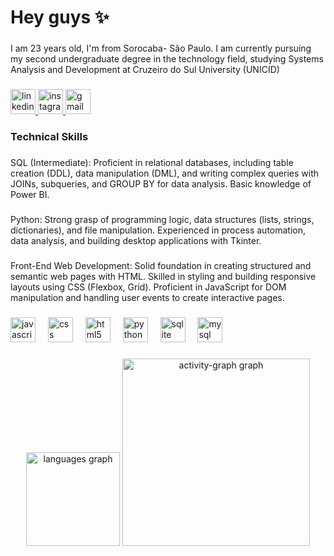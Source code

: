 <h1 align="left">Hey  guys ✨</h1>

###

<p align="left">I am 23 years old, I'm from Sorocaba- São Paulo. I am currently pursuing my second undergraduate degree in the technology field, studying Systems Analysis and Development at Cruzeiro do Sul University (UNICID)</p>

###

<div align="left">
  <a href="https://www.linkedin.com/in/luana-chieb%C3%A1o/" target="_blank">
    <img src="https://img.shields.io/static/v1?message=LinkedIn&logo=linkedin&label=&color=0077B5&logoColor=white&labelColor=&style=for-the-badge" height="40" alt="linkedin logo"  />
  </a>
  <a href="https://www.instagram.com/l.chiebao/" target="_blank">
    <img src="https://img.shields.io/static/v1?message=Instagram&logo=instagram&label=&color=E4405F&logoColor=white&labelColor=&style=for-the-badge" height="40" alt="instagram logo"  />
  </a>
  <a href="luana.chiebao@gmail.com" target="_blank">
    <img src="https://img.shields.io/static/v1?message=Gmail&logo=gmail&label=&color=D14836&logoColor=white&labelColor=&style=for-the-badge" height="40" alt="gmail logo"  />
  </a>
</div>

###

<h3 align="left">Technical Skills</h3>

###

<p align="left">SQL (Intermediate): Proficient in relational databases, including table creation (DDL), data manipulation (DML), and writing complex queries with JOINs, subqueries, and GROUP BY for data analysis. Basic knowledge of Power BI.</p>

###

<p align="left">Python: Strong grasp of programming logic, data structures (lists, strings, dictionaries), and file manipulation. Experienced in process automation, data analysis, and building desktop applications with Tkinter.</p>

###

<p align="left">Front-End Web Development: Solid foundation in creating structured and semantic web pages with HTML. Skilled in styling and building responsive layouts using CSS (Flexbox, Grid). Proficient in JavaScript for DOM manipulation and handling user events to create interactive pages.</p>

###

<div align="left">
  <img src="https://cdn.jsdelivr.net/gh/devicons/devicon/icons/javascript/javascript-original.svg" height="40" alt="javascript logo"  />
  <img width="12" />
  <img src="https://cdn.jsdelivr.net/gh/devicons/devicon/icons/css3/css3-original.svg" height="40" alt="css logo"  />
  <img width="12" />
  <img src="https://cdn.jsdelivr.net/gh/devicons/devicon/icons/html5/html5-original.svg" height="40" alt="html5 logo"  />
  <img width="12" />
  <img src="https://cdn.jsdelivr.net/gh/devicons/devicon/icons/python/python-original.svg" height="40" alt="python logo"  />
  <img width="12" />
  <img src="https://skillicons.dev/icons?i=sqlite" height="40" alt="sqlite logo"  />
  <img width="12" />
  <img src="https://skillicons.dev/icons?i=mysql" height="40" alt="mysql logo"  />
</div>

###

<div align="center">
  <img src="https://github-readme-stats.vercel.app/api/top-langs?username=Chiebao&locale=en&hide_title=false&layout=compact&card_width=320&langs_count=8&theme=gotham&hide_border=false&order=2" height="150" alt="languages graph"  />
  <img src="https://github-readme-activity-graph.vercel.app/graph?username=Chiebao&radius=16&theme=gotham&area=true&order=5" height="300" alt="activity-graph graph"  />
</div>

###
###
